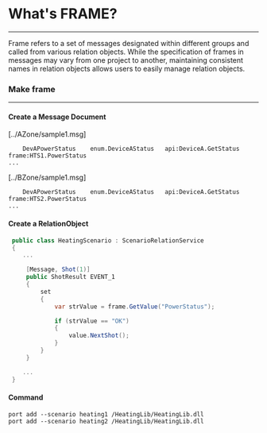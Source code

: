
# What's FRAME?
__________________

Frame refers to a set of messages designated within different groups and called from various relation objects. While the specification of frames in messages may vary from one project to another, maintaining consistent names in relation objects allows users to easily manage relation objects.




### Make frame 
_________________


#### Create a Message Document  
 
[../AZone/sample1.msg]
```TEXT 
    DevAPowerStatus    enum.DeviceAStatus   api:DeviceA.GetStatus       frame:HTS1.PowerStatus 
...
``` 


[../BZone/sample1.msg]
```TEXT
    DevAPowerStatus    enum.DeviceAStatus   api:DeviceA.GetStatus       frame:HTS2.PowerStatus
...
``` 

#### Create a RelationObject   
```C#
 public class HeatingScenario : ScenarioRelationService
 {   
    ...

     [Message, Shot(1)]
     public ShotResult EVENT_1
     {
         set
         {
             var strValue = frame.GetValue("PowerStatus");

             if (strValue == "OK")
             {
                 value.NextShot();
             }
         }
     }

    ...
 }
```

#### Command 
```
port add --scenario heating1 /HeatingLib/HeatingLib.dll
port add --scenario heating2 /HeatingLib/HeatingLib.dll
```